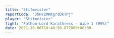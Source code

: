 ```yaml
---
title: "Stifmeister"
reportCode: "3hHY2MRKgrdDkTPj"
player: "Stifmeister"
fight: "Fathom-Lord Karathress - Wipe 1 (99%)"
date: 2021-10-06T18:48:50.877000+00:00
---
```

